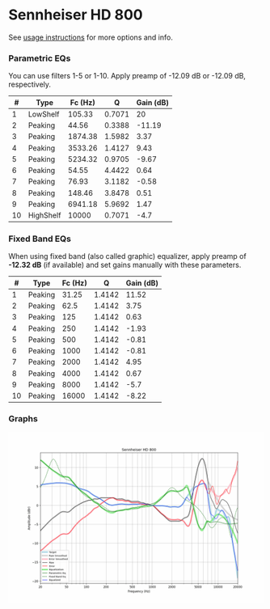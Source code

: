 # Sennheiser HD 800
See [usage instructions](https://github.com/jaakkopasanen/AutoEq#usage) for more options and info.

### Parametric EQs
You can use filters 1-5 or 1-10. Apply preamp of -12.09 dB or -12.09 dB, respectively.

|   # | Type      |   Fc (Hz) |      Q |   Gain (dB) |
|-----|-----------|-----------|--------|-------------|
|   1 | LowShelf  |    105.33 | 0.7071 |       20    |
|   2 | Peaking   |     44.56 | 0.3388 |      -11.19 |
|   3 | Peaking   |   1874.38 | 1.5982 |        3.37 |
|   4 | Peaking   |   3533.26 | 1.4127 |        9.43 |
|   5 | Peaking   |   5234.32 | 0.9705 |       -9.67 |
|   6 | Peaking   |     54.55 | 4.4422 |        0.64 |
|   7 | Peaking   |     76.93 | 3.1182 |       -0.58 |
|   8 | Peaking   |    148.46 | 3.8478 |        0.51 |
|   9 | Peaking   |   6941.18 | 5.9692 |        1.47 |
|  10 | HighShelf |  10000    | 0.7071 |       -4.7  |

### Fixed Band EQs
When using fixed band (also called graphic) equalizer, apply preamp of **-12.32 dB** (if available) and set gains manually with these parameters.

|   # | Type    |   Fc (Hz) |      Q |   Gain (dB) |
|-----|---------|-----------|--------|-------------|
|   1 | Peaking |     31.25 | 1.4142 |       11.52 |
|   2 | Peaking |     62.5  | 1.4142 |        3.75 |
|   3 | Peaking |    125    | 1.4142 |        0.63 |
|   4 | Peaking |    250    | 1.4142 |       -1.93 |
|   5 | Peaking |    500    | 1.4142 |       -0.81 |
|   6 | Peaking |   1000    | 1.4142 |       -0.81 |
|   7 | Peaking |   2000    | 1.4142 |        4.95 |
|   8 | Peaking |   4000    | 1.4142 |        0.67 |
|   9 | Peaking |   8000    | 1.4142 |       -5.7  |
|  10 | Peaking |  16000    | 1.4142 |       -8.22 |

### Graphs
![](./Sennheiser%20HD%20800.png)
